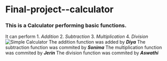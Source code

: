 # Final-project--calculator
### This is a **Calculator** performing basic functions.
It can perform 1. *Addition* 2. *Subtraction* 3. *Multiplication* 4. *Division*
![Simple Calculator](https://calculator-1.com/images/screens/simple_calculator.png)
The addition function was added by ***Diya***
The subtraction function was commited by ***Sonima***
The multiplication function was commited by ***Jerin***
The division function was commited by ***Aswathi***
